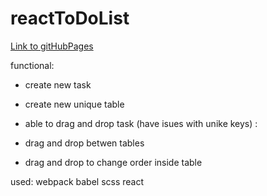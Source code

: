 ﻿# reactToDoList

[Link to gitHubPages](https://rostyslavostapyak.github.io/reactToDoList/)

functional:

- create new task
- create new unique table

- able to drag and drop task (have isues with unike keys)
:
- drag and drop betwen tables
- drag and drop to change order inside table

used:
webpack
babel
scss
react

